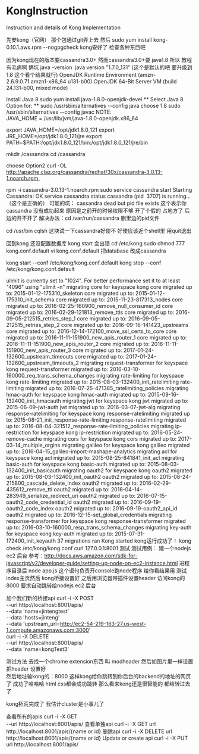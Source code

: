 # KongInstruction
Instruction and details of Kong Implementation

先安kong（官网） 那个包通过git弄上去 然后
sudo yum install kong-0.10.1.aws.rpm --nogpgcheck
kong安好了 检查各种东西吧

因为kong现在的版本要cassandra3.0+ 然而cassandra3.0+要 java1.8 所以 教程有毛病啊 俩坑
java -version 
java version "1.7.0_131" (这个是默认的吧 要升级到1.8 这个看个结果就行)
OpenJDK Runtime Environment (amzn-2.6.9.0.71.amzn1-x86_64 u131-b00)
OpenJDK 64-Bit Server VM (build 24.131-b00, mixed mode)

Install Java 8
sudo yum install java-1.8.0-openjdk-devel
** Select Java 8 Option for: **
sudo /usr/sbin/alternatives --config java
choose 1.8
sudo /usr/sbin/alternatives --config javac
NOTE:  
JAVA_HOME = /usr/lib/jvm/java-1.8.0-openjdk.x86_64

export JAVA_HOME=/opt/jdk1.8.0_121
export JRE_HOME=/opt/jdk1.8.0_121/jre
export PATH=$PATH:/opt/jdk1.8.0_121/bin:/opt/jdk1.8.0_121/jre/bin

mkdir /cassandra
cd /cassandra

choose Option2
curl -OL http://apache.claz.org/cassandra/redhat/30x/cassandra-3.0.13-1.noarch.rpm 

rpm -i cassandra-3.0.13-1.noarch.rpm
sudo service cassandra start 
Starting Cassandra: OK
service cassandra status 
cassandra (pid  3707) is running...  （这个是正确的）
可能的坑：
cassandra dead but pid file exists
这个表示你cassandra 没有成功起来 原因是之前开的时候权限不够 开了个假的 占地方了 后边的开不开了
解决办法：cd /var/run/cassandra  删里边的pid文件

cd /usr/bin
cqlsh
这块试一下cassandra好使不 好使应该近个shell里 用quit退出

回到kong 还没配置数据库  kong start 会出错
cd /etc/kong
sudo chmod 777 kong.conf.default 
vi kong.conf.default
把database 改成cassandra

kong start --conf /etc/kong/kong.conf.default
kong stop --conf /etc/kong/kong.conf.default   

ulimit is currently set to "1024". For better performance set it to at least "4096" using "ulimit -n"
migrating core for keyspace kong
core migrated up to: 2015-01-12-175310_skeleton
core migrated up to: 2015-01-12-175310_init_schema
core migrated up to: 2015-11-23-817313_nodes
core migrated up to: 2016-02-25-160900_remove_null_consumer_id
core migrated up to: 2016-02-29-121813_remove_ttls
core migrated up to: 2016-09-05-212515_retries_step_1
core migrated up to: 2016-09-05-212515_retries_step_2
core migrated up to: 2016-09-16-141423_upstreams
core migrated up to: 2016-12-14-172100_move_ssl_certs_to_core
core migrated up to: 2016-11-11-151900_new_apis_router_1
core migrated up to: 2016-11-11-151900_new_apis_router_2
core migrated up to: 2016-11-11-151900_new_apis_router_3
core migrated up to: 2017-01-24-132600_upstream_timeouts
core migrated up to: 2017-01-24-132600_upstream_timeouts_2
migrating request-transformer for keyspace kong
request-transformer migrated up to: 2016-03-10-160000_req_trans_schema_changes
migrating rate-limiting for keyspace kong
rate-limiting migrated up to: 2015-08-03-132400_init_ratelimiting
rate-limiting migrated up to: 2016-07-25-471385_ratelimiting_policies
migrating hmac-auth for keyspace kong
hmac-auth migrated up to: 2015-09-16-132400_init_hmacauth
migrating jwt for keyspace kong
jwt migrated up to: 2015-06-09-jwt-auth
jwt migrated up to: 2016-03-07-jwt-alg
migrating response-ratelimiting for keyspace kong
response-ratelimiting migrated up to: 2015-08-21_init_response-rate-limiting
response-ratelimiting migrated up to: 2016-08-04-321512_response-rate-limiting_policies
migrating ip-restriction for keyspace kong
ip-restriction migrated up to: 2016-05-24-remove-cache
migrating cors for keyspace kong
cors migrated up to: 2017-03-14_multiple_orgins
migrating galileo for keyspace kong
galileo migrated up to: 2016-04-15_galileo-import-mashape-analytics
migrating acl for keyspace kong
acl migrated up to: 2015-08-25-841841_init_acl
migrating basic-auth for keyspace kong
basic-auth migrated up to: 2015-08-03-132400_init_basicauth
migrating oauth2 for keyspace kong
oauth2 migrated up to: 2015-08-03-132400_init_oauth2
oauth2 migrated up to: 2015-08-24-215800_cascade_delete_index
oauth2 migrated up to: 2016-02-29-435612_remove_ttl
oauth2 migrated up to: 2016-04-14-283949_serialize_redirect_uri
oauth2 migrated up to: 2016-07-15-oauth2_code_credential_id
oauth2 migrated up to: 2016-09-19-oauth2_code_index
oauth2 migrated up to: 2016-09-19-oauth2_api_id
oauth2 migrated up to: 2016-12-15-set_global_credentials
migrating response-transformer for keyspace kong
response-transformer migrated up to: 2016-03-10-160000_resp_trans_schema_changes
migrating key-auth for keyspace kong
key-auth migrated up to: 2015-07-31-172400_init_keyauth
37 migrations ran
Kong started
kong运行成功了！
kong check /etc/kong/kong.conf 
curl 127.0.0.1:8001
测试
测试用例： 建一个nodejs ec2 后台
参考：http://docs.aws.amazon.com/sdk-for-javascript/v2/developer-guide/setting-up-node-on-ec2-instance.html
进程序目录后 node app.js   这个语句负责开console跑node程序 给你看结果用 
 测试index主页然后 kong桥接设置好
之后用浏览器带插件设置header 访问kong的8000 要求自动跳转给nodejs ec2 后台

加个我们新的桥接api
curl -i -X POST \
  --url http://localhost:8001/apis/ \
  --data 'name=jintengtest' \
  --data 'hosts=jinteng' \
  --data 'upstream_url=http://ec2-54-219-163-27.us-west-1.compute.amazonaws.com:3000'  
curl -i -X DELETE \
  --url http://localhost:8001/apis/ \
  --data 'name=kongTest3' 




测试方法 去找一个chrome extension东西  叫 modheader  然后如图片里一样设置 把header 设置好  
然后地址输kong的：8000   这样kong给你跳转到你后台的backend的地址的网页了 成功了哈哈哈
html css都会成功跳转 那么看来kong还是很智能的 都给转过去了

kong拓荒完成了 我估计cluster是小事儿了


查看所有的apis
curl -i -X GET\
  --url http://localhost:8001/apis/ 
查看单独api
curl -i -X GET url http://localhost:8001/apis/{name or id}
删除api
curl -i -X DELETE url http://localhost:8001/apis/{name or id}
Update or create api
curl -i -X PUT url http://localhost:8001/apis/
